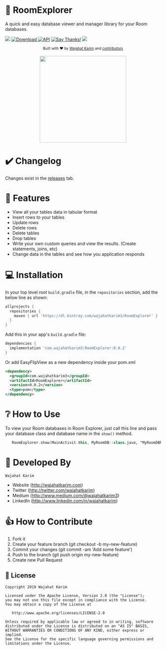 # 🔎 RoomExplorer
A quick and easy database viewer and manager library for your Room databases. 

![](https://build.appcenter.ms/v0.1/apps/1c7223d7-8548-49c4-b5b0-e1363e9f39aa/branches/master/badge) [![Download](https://api.bintray.com/packages/wajahatkarim3/RoomExplorer/com.wajahatkarim3.RoomExplorer/images/download.svg) ](https://bintray.com/wajahatkarim3/RoomExplorer/com.wajahatkarim3.RoomExplorer/_latestVersion) [![API](https://img.shields.io/badge/API-15%2B-blue.svg?style=flat)](https://android-arsenal.com/api?level=15) [![Say Thanks!](https://img.shields.io/badge/Say%20Thanks-!-1EAEDB.svg)](https://saythanks.io/to/wajahatkarim3) [![](https://img.shields.io/badge/$-donate-ff69b4.svg?maxAge=2592000&amp;style=flat)](https://www.paypal.me/WajahatKarim/5)

<div align="center">
  <sub>Built with ❤︎ by
  <a href="https://twitter.com/WajahatKarim">Wajahat Karim</a> and
  <a href="https://github.com/wajahatkarim3/RoomExplorer/graphs/contributors">
    contributors
  </a>
</div>
<br/>

<div align="center">
  <img src="https://github.com/wajahatkarim3/RoomExplorer/blob/master/Art/RoomExplorer_Demo.gif" width="280px" />
</div>

✔️ Changelog
=========
Changes exist in the [releases](https://github.com/wajahatkarim3/RoomExplorer_Demo/releases) tab.

# 🎯 Features

* View all your tables data in tabular format
* Insert rows to your tables
* Update rows
* Delete rows
* Delete tables
* Drop tables
* Write your own custom queries and view the results. (Create statements, joins, etc)
* Change data in the tables and see how you application responds


💻 Installation
============
In your top level root `build.gradle` file, in the `repositories` section, add the below line as shown:
```groovy
allprojects {
  repositories {
    maven { url 'https://dl.bintray.com/wajahatkarim3/RoomExplorer' }      // Add this line
  }
}
```

Add this in your app's `build.gradle` file:
```groovy
dependencies {
  implementation 'com.wajahatkarim3:RoomExplorer:0.0.2'
}
```

Or add EasyFlipView as a new dependency inside your pom.xml

```xml
<dependency> 
  <groupId>com.wajahatkarim3</groupId>
  <artifactId>RoomExplorer</artifactId> 
  <version>0.0.2</version>
  <type>pom</type> 
</dependency>
```

# ❔ How to Use

To view your Room databases in Room Explorer, just call this line and pass your database class and database name in the `show()` method.

```kotlin
   RoomExplorer.show(MainActivit.this, MyRoomDB::class.java, "MyRoomDBName")
```

👨 Developed By
============
```
Wajahat Karim
```
- Website (http://wajahatkarim.com)
- Twitter (http://twitter.com/wajahatkarim)
- Medium (http://www.medium.com/@wajahatkarim3)
- LinkedIn (http://www.linkedin.com/in/wajahatkarim)

# 👍 How to Contribute
1. Fork it
2. Create your feature branch (git checkout -b my-new-feature)
3. Commit your changes (git commit -am 'Add some feature')
4. Push to the branch (git push origin my-new-feature)
5. Create new Pull Request

## 📃 License

```
Copyright 2019 Wajahat Karim

Licensed under the Apache License, Version 2.0 (the "License");
you may not use this file except in compliance with the License.
You may obtain a copy of the License at

   http://www.apache.org/licenses/LICENSE-2.0

Unless required by applicable law or agreed to in writing, software
distributed under the License is distributed on an "AS IS" BASIS,
WITHOUT WARRANTIES OR CONDITIONS OF ANY KIND, either express or implied.
See the License for the specific language governing permissions and
limitations under the License.
```
